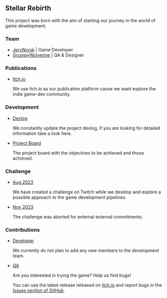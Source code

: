 ## Stellar Rebirth

This project was born with the aim of starting our journey in the world of game development.

### Team

- [JervNorsk](https://www.twitch.tv/jervnorsk) | Game Developer
- [GrumpyWolverine](https://www.twitch.tv/grumpywolverine) | QA & Designer

### Publications
- [Itch.io][itch]

  We use itch.io as our publication platform cause we want explore the indie game-dev community.

### Development

- [Devlog][devlog]

  We constantly update the project devlog, if you are looking for detailed information take a look here.

- [Project Board][trello]

  The project board with the objectives to be achieved and those achieved.

### Challenge

- [Aug 2023](https://jervnorsk.itch.io/stellar-rebirth/devlog/575104/challenge-day-1) 
  
  We have created a challenge on Twitch while we develop and explore a possible approach to the game development
pipelines.

- [Nov 2023](https://jervnorsk.itch.io/stellar-rebirth/devlog/639728/challenge-failed)
  
  The challenge was aborted for external external commitments.

### Contributions

- [Developer]()

  We currently do not plan to add any new members to the development team.

- [QA]()
 
  Are you interested in trying the game? Help us find bugs!

  You can use the latest release released on [Itch.io][itch] and report bugs in the [Issues section of GitHub][issues].


[itch]: https://jervnorsk.itch.io/stellar-rebirth
[devlog]: https://jervnorsk.itch.io/stellar-rebirth/devlog
[trello]: https://trello.com/b/gOR9SIrg/stellar-rebirth
[issues]: https://github.com/JervNorsk/stellar-rebirth/issues
